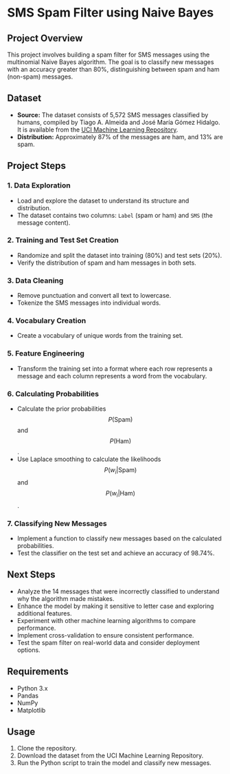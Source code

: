 # SMS Spam Filter using Naive Bayes

## Project Overview

This project involves building a spam filter for SMS messages using the multinomial Naive Bayes algorithm. The goal is to classify new messages with an accuracy greater than 80%, distinguishing between spam and ham (non-spam) messages.

## Dataset

- **Source:** The dataset consists of 5,572 SMS messages classified by humans, compiled by Tiago A. Almeida and José María Gómez Hidalgo. It is available from the [UCI Machine Learning Repository](http://www.dt.fee.unicamp.br/~tiago/smsspamcollection/#composition).
- **Distribution:** Approximately 87% of the messages are ham, and 13% are spam.

## Project Steps

### 1. Data Exploration
- Load and explore the dataset to understand its structure and distribution.
- The dataset contains two columns: `Label` (spam or ham) and `SMS` (the message content).

### 2. Training and Test Set Creation
- Randomize and split the dataset into training (80%) and test sets (20%).
- Verify the distribution of spam and ham messages in both sets.

### 3. Data Cleaning
- Remove punctuation and convert all text to lowercase.
- Tokenize the SMS messages into individual words.

### 4. Vocabulary Creation
- Create a vocabulary of unique words from the training set.

### 5. Feature Engineering
- Transform the training set into a format where each row represents a message and each column represents a word from the vocabulary.

### 6. Calculating Probabilities
- Calculate the prior probabilities $$ P(\text{Spam}) $$ and $$ P(\text{Ham}) $$.
- Use Laplace smoothing to calculate the likelihoods $$ P(w_i|\text{Spam}) $$ and $$ P(w_i|\text{Ham}) $$.

### 7. Classifying New Messages
- Implement a function to classify new messages based on the calculated probabilities.
- Test the classifier on the test set and achieve an accuracy of 98.74%.

## Next Steps

- Analyze the 14 messages that were incorrectly classified to understand why the algorithm made mistakes.
- Enhance the model by making it sensitive to letter case and exploring additional features.
- Experiment with other machine learning algorithms to compare performance.
- Implement cross-validation to ensure consistent performance.
- Test the spam filter on real-world data and consider deployment options.

## Requirements

- Python 3.x
- Pandas
- NumPy
- Matplotlib

## Usage

1. Clone the repository.
2. Download the dataset from the UCI Machine Learning Repository.
3. Run the Python script to train the model and classify new messages.
